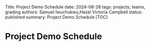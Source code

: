 Title: Project Demo Schedule
date: 2024-08-28
tags: projects, teams, grading
authors: Samuel Iwuchukwu,Hazel Victoria Campbell
status: published
summary: Project Demo Schedule
[TOC]

# Project Demo Schedule